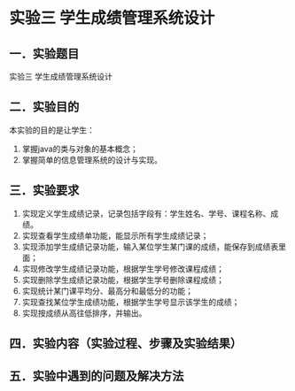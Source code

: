 # 实验三  学生成绩管理系统设计

## 一．实验题目

实验三  学生成绩管理系统设计

## 二．实验目的

本实验的目的是让学生：

1. 掌握java的类与对象的基本概念；
2. 掌握简单的信息管理系统的设计与实现。

## 三．实验要求

1. 实现定义学生成绩记录，记录包括字段有：学生姓名、学号、课程名称、成绩。
2. 实现查看学生成绩单功能，能显示所有学生成绩记录；
3. 实现添加学生成绩记录功能，输入某位学生某门课的成绩，能保存到成绩表里面；
4. 实现修改学生成绩记录功能，根据学生学号修改课程成绩；
5. 实现删除学生成绩记录功能，根据学生学号删除课程成绩；
6. 实现统计某门课平均分、最高分和最低分的功能；
7. 实现查找某位学生成绩功能，根据学生学号显示该学生的成绩；
8. 实现按成绩从高往低排序，并输出。

## 四．实验内容（实验过程、步骤及实验结果）

## 五．实验中遇到的问题及解决方法
